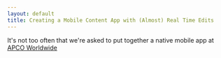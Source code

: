 ```yaml
---
layout: default
title: Creating a Mobile Content App with (Almost) Real Time Edits
--- 
```


It's not too often that we're asked to put together a native mobile app at [APCO Worldwide](http://www.apcoworldwide.com)